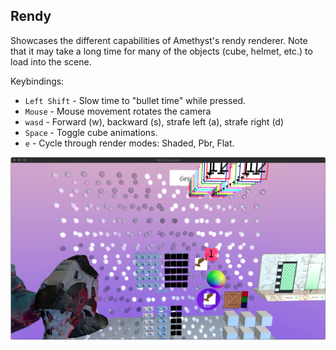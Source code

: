 ## Rendy

Showcases the different capabilities of Amethyst's rendy renderer. Note that it may take a long time
for many of the objects (cube, helmet, etc.) to load into the scene.

Keybindings:

* `Left Shift` - Slow time to "bullet time" while pressed.
* `Mouse` - Mouse movement rotates the camera
* `wasd` - Forward (w), backward (s), strafe left (a), strafe right (d)
* `Space` - Toggle cube animations.
* `e` - Cycle through render modes: Shaded, Pbr, Flat.

![rendy example screenshot](./screenshot.png)
